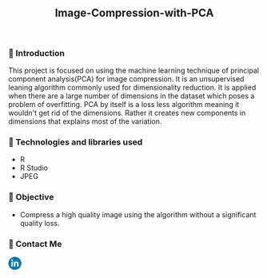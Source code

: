 <h2 align="center">Image-Compression-with-PCA</h2>
<br>
<h3> 🧐 Introduction</h3>
    This project is focused on using the machine learning technique of principal component analysis(PCA) for image compression. It is an unsupervised leaning algorithm commonly used for dimensionality reduction. It is applied when there are a large number of dimensions in the dataset which poses a problem of overfitting. PCA by itself is a loss less algorithm meaning it wouldn't get rid of the dimensions. Rather it creates new components in dimensions that explains most of the variation. 

</br>
<h3>🔨 Technologies and libraries used</h3>

- R
- R Studio
- JPEG

<h3> 🔭 Objective</h3>

- Compress a high quality image using the algorithm without a significant quality loss. 

<h3>🔗 Contact Me</h3>
 <a href='https://www.linkedin.com/in/aishwarya-ucd/'><img align='center' alt="linkedin" src="https://raw.githubusercontent.com/shahbajjamil/Social-Meadia-Icons/master/Icons-logos/linkedin-circle.png" height='26px'/></a>
